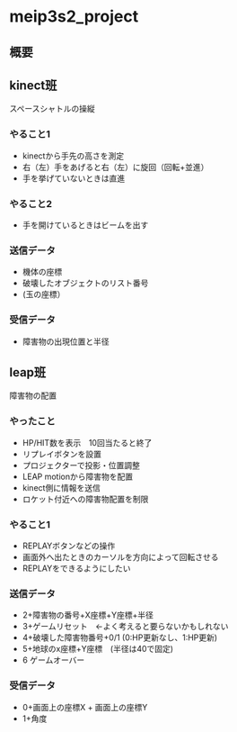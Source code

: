 # meip3s2_project

## 概要
## kinect班
スペースシャトルの操縦
### やること1
* kinectから手先の高さを測定
* 右（左）手をあげると右（左）に旋回（回転+並進）
* 手を挙げていないときは直進
### やること2
* 手を開けているときはビームを出す
### 送信データ
* 機体の座標
* 破壊したオブジェクトのリスト番号
* (玉の座標）
### 受信データ
* 障害物の出現位置と半径

## leap班
障害物の配置
### やったこと
* HP/HIT数を表示　10回当たると終了
* リプレイボタンを設置
* プロジェクターで投影・位置調整
* LEAP motionから障害物を配置
* kinect側に情報を送信
* ロケット付近への障害物配置を制限
### やること1
* REPLAYボタンなどの操作
* 画面外へ出たときのカーソルを方向によって回転させる
* REPLAYをできるようにしたい
### 送信データ
* 2+障害物の番号+X座標+Y座標+半径
* 3+ゲームリセット　←よく考えると要らないかもしれない
* 4+破壊した障害物番号+0/1 (0:HP更新なし、1:HP更新)
* 5+地球のx座標+Y座標　(半径は40で固定)
* 6 ゲームオーバー
### 受信データ
* 0+画面上の座標X + 画面上の座標Y
* 1+角度
